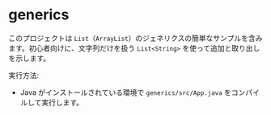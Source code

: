 # generics

このプロジェクトは `List`（`ArrayList`）のジェネリクスの簡単なサンプルを含みます。初心者向けに、文字列だけを扱う `List<String>` を使って追加と取り出しを示します。

実行方法:
- Java がインストールされている環境で `generics/src/App.java` をコンパイルして実行します。
